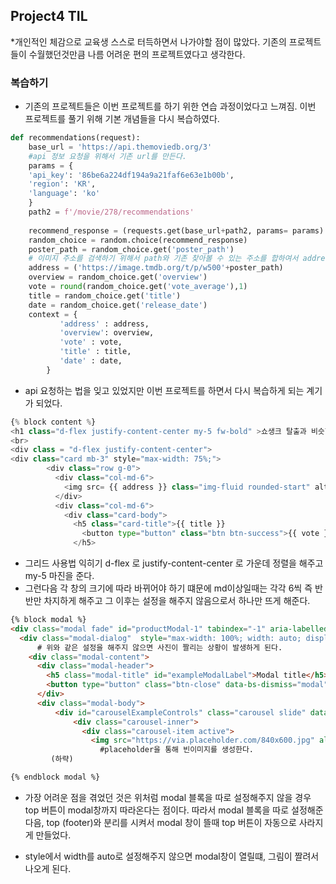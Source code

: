 ## Project4 TIL

*개인적인 체감으로 교육생 스스로 터득하면서 나가야할 점이 많았다. 기존의 프로젝트들이 수월했던것만큼 나름 어려운 편의 프로젝트였다고 생각한다.

### 복습하기

- 기존의 프로젝트들은 이번 프로젝트를 하기 위한 연습 과정이었다고 느껴짐. 이번 프로젝트를 풀기 위해 기본 개념들을 다시 복습하였다. 

```python
def recommendations(request):
    base_url = 'https://api.themoviedb.org/3'
    #api 정보 요청을 위해서 기존 url를 만든다. 
    params = {
    'api_key': '86be6a224df194a9a21faf6e63e1b00b',
    'region': 'KR',
    'language': 'ko'
    }
    path2 = f'/movie/278/recommendations'
	
    recommend_response = (requests.get(base_url+path2, params= params).json()).get('results')
    random_choice = random.choice(recommend_response)
    poster_path = random_choice.get('poster_path')
    # 이미지 주소를 검색하기 위해서 path와 기존 찾아볼 수 있는 주소를 합하여서 address라는 변수를 하나 더 만들어준다. 
    address = ('https://image.tmdb.org/t/p/w500'+poster_path)
    overview = random_choice.get('overview')
    vote = round(random_choice.get('vote_average'),1)
    title = random_choice.get('title')
    date = random_choice.get('release_date')
    context = {
           'address' : address,
           'overview': overview,
           'vote' : vote, 
           'title' : title,
           'date' : date,
        }

```

- api 요청하는 법을 잊고 있었지만 이번 프로젝트를 하면서 다시 복습하게 되는 계기가 되었다.

```python
{% block content %}
<h1 class="d-flex justify-content-center my-5 fw-bold" >쇼생크 탈출과 비슷한 영화 추천받기</h1>
<br>
<div class = "d-flex justify-content-center">
<div class="card mb-3" style="max-width: 75%;">
        <div class="row g-0">
          <div class="col-md-6">
            <img src= {{ address }} class="img-fluid rounded-start" alt="img">
          </div>
          <div class="col-md-6">
            <div class="card-body">
              <h5 class="card-title">{{ title }}
                <button type="button" class="btn btn-success">{{ vote }}</button>
              </h5>
```

- 그리드 사용법 익히기 d-flex 로 justify-content-center 로 가운데 정렬을 해주고 my-5 마진을 준다. 
- 그런다음 각 창의 크기에 따라 바뀌어야 하기 떄문에 md이상일때는 각각 6씩 즉 반반만 차지하게 해주고 그 이후는 설정을 해주지 않음으로서 하나만 뜨게 해준다. 

```html
{% block modal %}
<div class="modal fade" id="productModal-1" tabindex="-1" aria-labelledby="exampleModalLabel" aria-hidden="true" >
  <div class="modal-dialog"  style="max-width: 100%; width: auto; display: table;" >
      # 위와 같은 설정을 해주지 않으면 사진이 짤리는 상황이 발생하게 된다. 
    <div class="modal-content">
      <div class="modal-header">
        <h5 class="modal-title" id="exampleModalLabel">Modal title</h5>
        <button type="button" class="btn-close" data-bs-dismiss="modal" aria-label="Close"></button>
      </div>
      <div class="modal-body">
          <div id="carouselExampleControls" class="carousel slide" data-bs-ride="carousel">
              <div class="carousel-inner">
                <div class="carousel-item active">
                  <img src="https://via.placeholder.com/840x600.jpg" alt="840 * 600 size image">
                    #placeholder을 통해 빈이미지를 생성한다. 
         (하략)

{% endblock modal %}
```

- 가장 어려운 점을 겪었던 것은 위처럼 modal 블록을 따로 설정해주지 않을 경우 top 버튼이 modal창까지 따라온다는 점이다. 따라서 modal 블록을 따로 설정해준다음, top (footer)와 분리를 시켜서 modal 창이 뜰때 top 버튼이 자동으로 사라지게 만들었다. 

- style에서 width를 auto로 설정해주지 않으면 modal창이 열릴떄, 그림이 짤려서 나오게 된다.  

  ​	

  

  